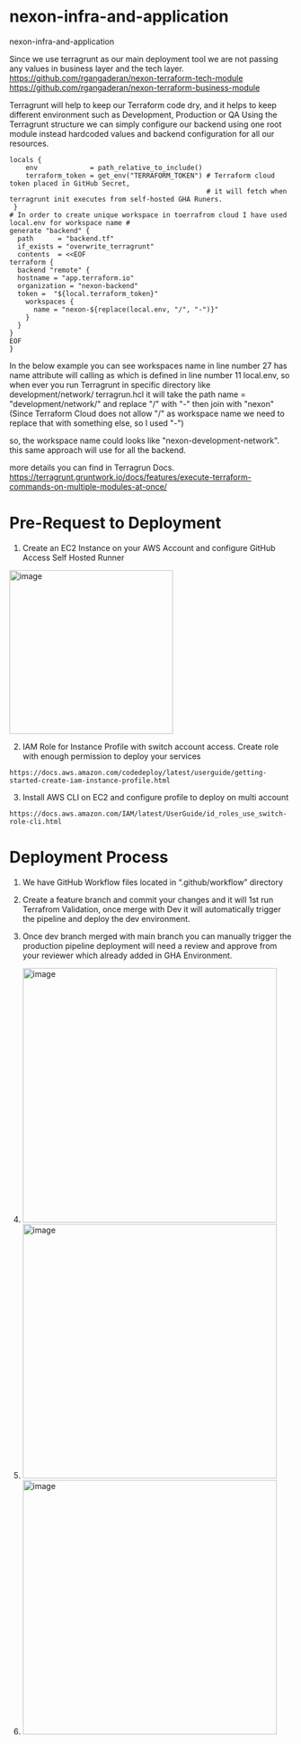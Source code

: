 # nexon-infra-and-application
nexon-infra-and-application

Since we use terragrunt as our main deployment tool we are not passing any values in business layer and the tech layer.
https://github.com/rgangaderan/nexon-terraform-tech-module
https://github.com/rgangaderan/nexon-terraform-business-module

Terragrunt will help to keep our Terraform code dry, and it helps to keep different environment such as Development, Production or QA
Using the Terragrunt structure we can simply configure our backend using one root module instead hardcoded values and backend configuration for all our resources.

```
locals {
    env             = path_relative_to_include()
    terraform_token = get_env("TERRAFORM_TOKEN") # Terraform cloud token placed in GitHub Secret, 
                                                 # it will fetch when terragrunt init executes from self-hosted GHA Runers.
 }
# In order to create unique workspace in toerrafrom cloud I have used local.env for workspace name #
generate "backend" {
  path      = "backend.tf"
  if_exists = "overwrite_terragrunt"
  contents  = <<EOF
terraform {
  backend "remote" {
  hostname = "app.terraform.io"
  organization = "nexon-backend"
  token =  "${local.terraform_token}"
    workspaces {
      name = "nexon-${replace(local.env, "/", "-")}"
    }
  }
}
EOF
}
```

In the below example you can see workspaces name in line number 27 has name attribute will calling as which is defined in line number 11 local.env, so when ever you run Terragrunt in specific directory
like development/network/ terragrun.hcl it will take the 
path name = "development/network/" and replace "/" with "-" then join with "nexon" (Since Terraform Cloud does not allow "/" as workspace name we need to replace that with something else, so I used "-")

so, the workspace name could looks like "nexon-development-network". this same approach will use for all the backend.

more details you can find in Terragrun Docs.
https://terragrunt.gruntwork.io/docs/features/execute-terraform-commands-on-multiple-modules-at-once/

# Pre-Request to Deployment

1. Create an EC2 Instance on your AWS Account and configure GitHub Access Self Hosted Runner
 <img width="291" alt="image" src="https://user-images.githubusercontent.com/36160986/188068773-62e7145d-22b3-480f-9558-9d5cf295b897.png">


2. IAM Role for Instance Profile with switch account access. Create role with enough permission to deploy your services
```
https://docs.aws.amazon.com/codedeploy/latest/userguide/getting-started-create-iam-instance-profile.html
```
3. Install AWS CLI on EC2 and configure profile to deploy on multi account
```
https://docs.aws.amazon.com/IAM/latest/UserGuide/id_roles_use_switch-role-cli.html
```

# Deployment Process
1. We have GitHub Workflow files located in “.github/workflow” directory
2. Create a feature branch and commit your changes and it will 1st run Terrafrom Validation, once merge with Dev it will automatically trigger the pipeline and deploy the dev environment.
3. Once dev branch merged with main branch you can manually trigger the production pipeline deployment will need a review and approve from your reviewer which already added in GHA Environment.
1. <img width="452" alt="image" src="https://user-images.githubusercontent.com/36160986/188068810-d7bf4b5e-2d5e-40ed-8f5b-ba5145b007d2.png">

2. <img width="452" alt="image" src="https://user-images.githubusercontent.com/36160986/188068843-26346343-d60a-4bcf-b92c-54ef7b67b3fd.png">

3. <img width="452" alt="image" src="https://user-images.githubusercontent.com/36160986/188068881-3fe2f6df-b229-4805-a388-88c26070b265.png">



